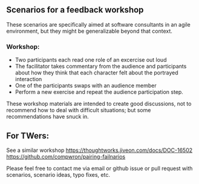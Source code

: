 ## Scenarios for a feedback workshop

These scenarios are specifically aimed at software consultants in an agile environment, but they might be generalizable beyond that context.

### Workshop:

- Two participants each read one role of an excercise out loud
- The facilitator takes commentary from the audience and participants about how they think that each character felt about the portrayed interaction
- One of the participants swaps with an audience member
- Perform a new exercise and repeat the audience participation step.

These workshop materials are intended to create good discussions, not to recommend how to deal with difficult situations; but some recommendations have snuck in.


## For TWers:

See a similar workshop https://thoughtworks.jiveon.com/docs/DOC-16502 https://github.com/compwron/pairing-failnarios

Please feel free to contact me via email or github issue or pull request with scenarios, scenario ideas, typo fixes, etc.

